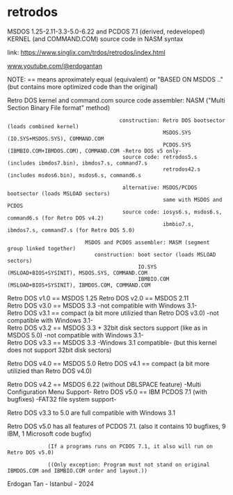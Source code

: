 # retrodos
MSDOS 1.25-2.11-3.3-5.0-6.22 and PCDOS 7.1 (derived, redeveloped) KERNEL (and COMMAND.COM) source code in NASM syntax

link: https://www.singlix.com/trdos/retrodos/index.html

www.youtube.com/@erdogantan

NOTE:
== means aproximately equal (equivalent) or "BASED ON MSDOS .." (but contains more optimized code than the original)


  Retro DOS kernel and command.com source code assembler: NASM ("Multi Section Binary File format" method)

                                        construction: Retro DOS bootsector (loads combined kernel)
                                                      MSDOS.SYS (IO.SYS+MSDOS.SYS), COMMAND.COM
                                                      PCDOS.SYS (IBMBIO.COM+IBMDOS.COM), COMMAND.COM -Retro DOS v5 only-
                                         source code: retrodos5.s (includes ibmdos7.bin), ibmdos7.s, command7.s 
                                                      retrodos42.s (includes msdos6.bin), msdos6.s, command6.s
                                                      
                                         alternative: MSDOS/PCDOS bootsector (loads MSLOAD sectors)
                                                      same with MSDOS and PCDOS       
                                         source code: iosys6.s, msdos6.s, command6.s (for Retro DOS v4.2)
                                                      ibmbio7.s, ibmdos7.s, command7.s (for Retro DOS 5.0)  
                                                      
                             MSDOS and PCDOS assembler: MASM (segment group linked together)
                                construction: boot sector (loads MSLOAD sectors)
                                              IO.SYS (MSLOAD+BIOS+SYSINIT), MSDOS.SYS, COMMAND.COM 
                                              IBMBIO.COM (MSLOAD+BIOS+SYSINIT), IBMDOS.COM, COMMAND.COM
Retro DOS v1.0 == MSDOS 1.25
Retro DOS v2.0 == MSDOS 2.11  
Retro DOS v3.0 == MSDOS 3.3 -not compatible with Windows 3.1-                                             
Retro DOS v3.1 == compact (a bit more utilizied than Retro DOS v3.0) -not compatible with Windows 3.1-                                           
Retro DOS v3.2 == MSDOS 3.3 + 32bit disk sectors support (like as in MSDOS 5.0) -not compatible with Windows 3.1-  
Retro DOS v3.3 == MSDOS 3.3 -Windows 3.1 compatible- (but this kernel does not support 32bit disk sectors)

Retro DOS v4.0 == MSDOS 5.0
Retro DOS v4.1 == compact (a bit more utilizied than Retro DOS v4.0)

Retro DOS v4.2 == MSDOS 6.22 (without DBLSPACE feature) -Multi Configuration Menu Support- 
Retro DOS v5.0 == IBM PCDOS 7.1 (with bugfixes) -FAT32 file system support-

Retro DOS v3.3 to 5.0 are full compatible with Windows 3.1

Retro DOS v5.0 has all features of PCDOS 7.1.
       (also it contains 10 bugfixes, 9 IBM, 1 Microsoft code bugfix)
       
                 (If a programs runs on PCDOS 7.1, it also will run on Retro DOS v5.0)
       
                 ((Only exception: Program must not stand on original IBMDOS.COM and IBMBIO.COM order and layout.))

Erdogan Tan - Istanbul - 2024
